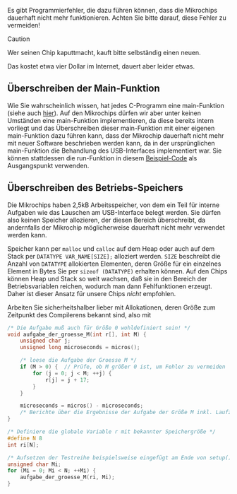 Es gibt Programmierfehler, die dazu führen
können, dass die Mikrochips dauerhaft nicht mehr funktionieren.
Achten Sie bitte darauf, diese Fehler zu vermeiden!

  > [!CAUTION]
  > Wer seinen Chip kaputtmacht, kauft bitte selbständig einen neuen.

Das kostet etwa vier Dollar im Internet, dauert aber leider etwas.

## Überschreiben der Main-Funktion

Wie Sie wahrscheinlich wissen, hat jedes C-Programm eine main-Funktion
(siehe auch [hier](Grundlagen-der-C-Programmierung#funktionen)).
Auf den Mikrochips dürfen wir aber unter keinen Umständen eine main-Funktion
implementieren, da diese bereits intern vorliegt und das Überschreiben dieser
main-Funktion mit einer eigenen main-Funktion dazu führen kann, dass der
Mikrochip dauerhaft nicht mehr mit neuer Software beschrieben werden kann,
da in der ursprünglichen main-Funktion die Behandlung des USB-Interfaces
implementiert war.
Sie können stattdessen die run-Funktion in diesem
[Beispiel-Code](Einrichten-der-Mikrochips#beispiel-für-ausgangscode) als Ausgangspunkt
verwenden.

## Überschreiben des Betriebs-Speichers

Die Mikrochips haben 2,5kB Arbeitsspeicher, von dem ein Teil für interne
Aufgaben wie das Lauschen am USB-Interface belegt werden.  Sie dürfen also
keinen Speicher allozieren, der diesen Bereich überschreibt, da andernfalls
der Mikrochip möglicherweise dauerhaft nicht mehr verwendet werden kann.

Speicher kann per `malloc` und `calloc` auf dem Heap oder
auch auf dem Stack per `DATATYPE VAR_NAME[SIZE];` alloziert werden.
`SIZE` beschreibt die Anzahl von `DATATYPE` allokierten Elementen, deren Größe
für ein einzelnes Element in Bytes Sie per `sizeof (DATATYPE)` erhalten können.
Auf den Chips können Heap und Stack so weit wachsen, daß sie in den Bereich
der Betriebsvariablen reichen, wodurch man dann Fehlfunktionen erzeugt.
Daher ist dieser Ansatz für unsere Chips *nicht* empfohlen.

Arbeiten Sie sicherheitshalber lieber mit Allokationen, deren Größe zum Zeitpunkt
des Compilerens bekannt sind, also mit

```c
/* Die Aufgabe muß auch für Größe 0 wohldefiniert sein! */
void aufgabe_der_groesse_M(int r[], int M) {
    unsigned char j;
    unsigned long microseconds = micros();

    /* loese die Aufgabe der Groesse M */
    if (M > 0) {  // Prüfe, ob M größer 0 ist, um Fehler zu vermeiden
        for (j = 0; j < M; ++j) {
            r[j] = j + 17;
        }
    }

    microseconds = micros() - microseconds;
    /* Berichte über die Ergebnisse der Aufgabe der Größe M inkl. Laufzeit */
}

/* Definiere die globale Variable r mit bekannter Speichergröße */
#define N 8
int ri[N];

/* Aufsetzen der Testreihe beispielsweise eingefügt am Ende von setup() */
unsigned char Mi;
for (Mi = 0; Mi < N; ++Mi) {
    aufgabe_der_groesse_M(ri, Mi);
}
```
